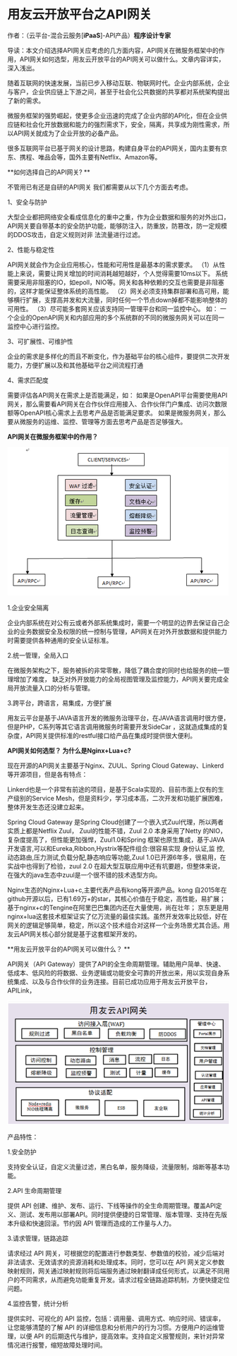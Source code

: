 # 用友云开放平台之API网关

作者：（云平台-混合云服务[**iPaaS**]-API产品）**程序设计专家**

导读：本文介绍选择API网关应考虑的几方面内容，API网关在微服务框架中的作用，API网关如何选型，用友云开放平台的API网关可以做什么。文章内容详实，深入浅出。

随着互联网的快速发展，当前已步入移动互联、物联网时代。企业内部系统，企业与客户，企业供应链上下游之间，甚至于社会化公共数据的共享都对系统架构提出了新的需求。

微服务框架的强势崛起，使更多企业迅速的完成了企业内部的API化，但在企业供应链和社会化开放数据和能力的强烈需求下，安全，隔离，共享成为刚性需求，所以API网关就成为了企业开放的必备产品。

很多互联网平台已基于网关的设计思路，构建自身平台的API网关，国内主要有京东、携程、唯品会等，国外主要有Netflix、Amazon等。
    
**如何选择自己的API网关? **

不管用已有还是自研的API网关  我们都需要从以下几个方面去考虑。

1、安全与防护

大型企业都把网络安全看成信息化的重中之重，作为企业数据和服务的对外出口，API网关要自带基本的安全防护功能，能够防注入，防重放，防篡改，防一定规模的DDOS攻击，自定义规则对非	法流量进行过滤。

2、性能与稳定性

API网关就会作为企业应用核心，性能和可用性是最基本的需求要求。
（1）从性能上来说，需要让网关增加的时间消耗越短越好，个人觉得需要10ms以下。 系统需要采用非阻塞的IO，如epoll，NIO等。网关和各种依赖的交互也需要是非阻塞的，这样才能保证整体系统的高性能。
（2）网关必须支持集群部署和高可用，能够横行扩展，支撑高并发和大流量，同时任何一个节点down掉都不能影响整体的可用性。
（3）尽可能多套网关应该支持同一管理平台和同一监控中心。 如： 一个企业的OpenAPI网关和内部应用的多个系统群的不同的微服务网关可以在同一监控中心进行监控。

3、可扩展性、可维护性

企业的需求是多样化的而且不断变化，作为基础平台的核心组件，要提供二次开发能力，方便扩展以及和其他基础平台之间流程打通

4、需求匹配度

需要评估各API网关在需求上是否能满足，如： 如果是OpenAPI平台需要使用API网关，那么需要看API网关在合作伙伴应用接入、合作伙伴门户集成、访问次数限额等OpenAPI核心需求上去思考产品是否能满足要求。 如果是微服务网关，那么要从微服务的运维、监控、管理等方面去思考产品是否足够强大。

**API网关在微服务框架中的作用？**

![](/articles/201807/images/articles7/images7.1.png)

1.企业安全隔离

企业内部系统在对公有云或者外部系统集成时，需要一个明显的边界去保证自己企业的业务数据安全及权限的统一控制与管理，API网关在对外开放数据和提供能力时需要提供各种通用的安全认证标准。

2.统一管理，全局入口

在微服务架构之下，服务被拆的非常零散，降低了耦合度的同时也给服务的统一管理增加了难度，
缺乏对外开放能力的全局视图管理及监控能力，API网关要完成全局开放流量入口的分析与管理。

3.跨平台，跨语言，易集成，方便扩展

用友云平台是基于JAVA语言开发的微服务治理平台，在JAVA语言调用时很方便，但是PHP，C系列等其它语言调用微服务时需要开发SideCar ，这就造成集成的复杂度，API网关提供标准的restful接口给产品在集成时提供很大便利。

**API网关如何选型？ 为什么是Nginx+Lua+c?**

现在开源的API网关主要基于Nginx、ZUUL、Spring Cloud  Gateway、Linkerd等开源项目，但是各有特点：

Linkerd也是一个非常有前途的项目，是基于Scala实现的、目前市面上仅有的生产级别的Service Mesh，但是资料少，学习成本高，二次开发和功能扩展困难， 整体开发生态还没建立起来。

Spring Cloud  Gateway 是Spring Cloud创建了一个嵌入式Zuul代理，所以两者实质上都是Netflix Zuul， Zuul的性能不错，Zuul 2.0 本身采用了Netty 的NIO，复杂度提高了，但性能更加强悍，Zuul1.0和Spring 框架也原生集成，基于JAVA开发语言,可以和Eureka,Ribbon,Hystrix等配件组合:很容易实现 身份认证,监 控,动态路由,压力测试,负载分配,静态响应等功能,Zuul 1.0已开源6年多，很易用，在实战中也得到了检验，zuul 2.0 在超大型互联应用中还有坑要趟，但整体来说，在强大的java生态中zuul是一个很不错的技术选型方向。

Nginx生态的Nginx+Lua+c,主要代表产品有kong等开源产品。kong 自2015年在github开源以后，已有1.69万+的star，其核心价值在于稳定，高性能，易扩展；基于nginx+c的Tengine在阿里巴巴集团内还在大量使用，尚在壮年；  京东更是用nginx+lua这套技术框架证实了亿万流量的最佳实践。虽然开发效率比较低，好在网关的逻辑足够简单，稳定，所以这个技术组合对这样一个业务场景尤其合适。用友云API网关核心部分就是基于这套框架开发的。
   
**用友云开放平台的API网关可以做什么？ **

API网关（API Gateway）提供了API的全生命周期管理。辅助用户简单、快速、低成本、低风险的将数据、业务逻辑或功能安全可靠的开放出来，用以实现自身系统集成、以及与合作伙伴的业务连接。目前已成功应用于用友云开放平台，APILink，

![](/articles/201807/images/articles7/images7.2.png)


产品特性：

1.安全防护

支持安全认证，自定义流量过滤，黑白名单，服务降级，流量限制，熔断等基本功能。

2.API 生命周期管理

提供 API 创建、维护、发布、运行、下线等操作的全生命周期管理。覆盖API定义、测试、发布用以部署API。同时提供便捷的日常管理、版本管理、支持在先版本升级和快速回滚。节约因 API 管理而造成的工作量与人力。

3.请求管理，链路追踪

请求经过 API 网关，可根据您的配置进行参数类型、参数值的校验，减少后端对非法请求、无效请求的资源消耗和处理成本。同时，您可以在 API 网关定义参数映射规则，网关通过映射规则将后端服务通过映射翻译成任何形式，以满足不同用户的不同需求，从而避免功能重复开发。请求过程全链路追踪机制，方便快捷定位问题。

4.监控告警，统计分析
	
提供实时、可视化的 API 监控，包括：调用量、调用方式、响应时间、错误率，让您能够清楚的了解 API 的详细信息和分析用户的行为习惯。方便用户的运维管理，以便 API 的后期迭代与维护，提高效率。支持自定义报警规则，来针对异常情况进行报警，缩短故障处理时间。
